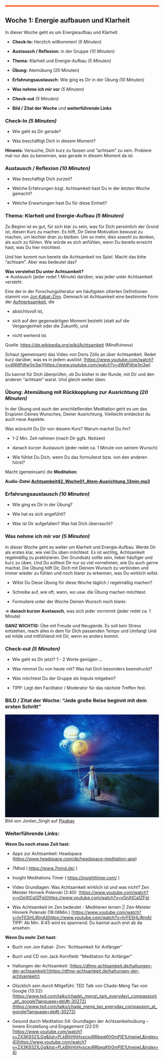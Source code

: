 

![](./images/OrangeLine.png)

## Woche 1: Energie aufbauen und Klarheit

In dieser Woche geht es um Energieaufbau und Klarheit

-   **Check-In:** Herzlich willkommen! *(5 Minuten)*

-   **Austausch / Reflexion:** in der Gruppe *(10 Minuten)*

-   **Thema:** Klarheit und Energie-Aufbau *(5 Minuten)*

-   **Übung:** Atemübung (20 Minuten)

-   **Erfahrungsaustausch:** Wie ging es Dir in der Übung *(10 Minuten)*

-   **Was nehme ich mir vor** *(5 Minuten)*

-   **Check-out** *(5 Minuten)*

-   **Bild / Zitat der Woche** und **weiterführende Links**

### Check-In *(5 Minuten)*

-   Wie geht es Dir gerade?

-   Was beschäftigt Dich in diesem Moment?

**Hinweis**: Versuche, Dich kurz zu fassen und “achtsam” zu sein.
Probiere mal nur das zu benennen, was gerade in diesem Moment da ist.

### Austausch / Reflexion *(10 Minuten)*

-   Was beschäftigt Dich zurzeit?

-   Welche Erfahrungen bzgl. Achtsamkeit hast Du in der letzten Woche
    gemacht?

-   Welche Erwartungen hast Du für diese Einheit?

### Thema: Klarheit und Energie-Aufbau *(5 Minuten)*

Zu Beginn ist es gut, für sich klar zu sein, was für Dich persönlich der
Grund ist, diesen Kurs zu machen. Es hilft, Dir Deine Motivation bewusst
zu machen, um leichter dran zu bleiben. Um so mehr, dies sowohl zu
denken, als auch zu fühlen. Wie würde es sich anfühlen, wenn Du bereits
erreicht hast, was Du hier möchtest.

Und hier kommt nun bereits die Achtsamkeit ins Spiel. Macht das bitte
“achtsam”. Aber was bedeutet das?

**Was verstehst Du unter Achtsamkeit?**  
=&gt; Austausch (jeder redet 1 Minute) darüber, was jeder unter
Achtsamkeit versteht.

Eine der in der Forschungsliteratur am häufigsten zitierten Definitionen
stammt von [Jon
Kabat-Zinn](https://de.wikipedia.org/wiki/Jon_Kabat-Zinn). Demnach
ist Achtsamkeit eine bestimmte Form der
[Aufmerksamkeit](https://de.wikipedia.org/wiki/Aufmerksamkeit),
die

-   absichtsvoll ist,

-   sich auf den gegenwärtigen Moment bezieht (statt auf die
    Vergangenheit oder die Zukunft), und

-   nicht wertend ist.

Quelle:
https://de.wikipedia.org/wiki/Achtsamkeit (Mindfulness)

Schaut (gemeinsam) das Video von Doris Zölls an über Achtsamkeit. Redet
kurz darüber, was es in jedem auslöst:
[https://www.youtube.com/watch?v=dWdPdtw1m3w](https://www.youtube.com/watch?v=dWdPdtw1m3w)

Du kannst für Dich überprüfen, ob Du bisher in der Runde, mit Dir und
den anderen “achtsam” warst. Und gleich weiter üben.

### Übung: Atemübung mit Rückkopplung zur Ausrichtung *(20 Minuten)*

In der Übung und auch der anschließenden Meditation geht es um das
Erspüren Deines Wunsches, Deiner Ausrichtung. Vielleicht entdeckst du auch neue Aspekte.

Was wünscht Du Dir von diesem Kurs? Warum machst Du ihn?

-   1-2 Min. Zeit nehmen (mach Dir ggfs. Notizen)

-   danach kurzer Austausch (jeder redet ca. 1 Minute von seinem Wunsch)

-   Wie fühlst Du Dich, wenn Du das formulierst bzw. von den anderen
    hörst?

Macht (gemeinsam) die **Meditation**:

**Audio-Datei [Achtsamkeit42_Woche01_Atem-Ausrichtung_13min.mp3](https://archive.org/download/Achtsamkeit-42/Achtsamkeit42_Woche01_Atem-Ausrichtung_13min.mp3)**


### Erfahrungsaustausch *(10 Minuten)*

-   Wie ging es Dir in der Übung?

-   Wie hat es sich angefühlt?

-   Was ist Dir aufgefallen? Was hat Dich überrascht?

### Was nehme ich mir vor *(5 Minuten)*

In dieser Woche geht es weiter um Klarheit und Energie-Aufbau. Werde Dir
als erstes klar, wie viel Du üben möchtest. Es ist wichtig, Achtsamkeit
regelmäßig zu praktizieren. Der Grundsatz sollte sein, lieber häufiger
und kurz zu üben. Und Du solltest Dir nur so viel vornehmen, wie Du auch
gerne machst. Die Übung hilft Dir, Dich mit Deinem Wunsch zu verbinden
und immer wieder zu fühlen und noch klarer zu erkennen, was Du wirklich
willst.

-   Willst Du Diese Übung für diese Woche täglich / regelmäßig machen?

-   Schreibe auf, wie oft, wann, wo usw. die Übung machen möchtest.

-   Formuliere unter der Woche Deinen Wunsch noch klarer.

=&gt; **danach kurzer Austausch**, was sich jeder vornimmt (jeder redet
ca. 1 Minute)

**GANZ WICHTIG:** Übe mit Freude und Neugierde. Es soll kein Stress
entstehen, mach alles in dem für Dich passenden Tempo und Umfang! Und
sei milde und mitfühlend mit Dir, wenn es anders kommt.

### Check-out *(5 Minuten)*

-   Wie geht es Dir jetzt? 1 - 2 Worte genügen …

-   Was nimmst Du von heute mit? Was hat Dich besonders beeindruckt?

-   Was möchtest Du der Gruppe als Impuls mitgeben?

-   TIPP: Legt den Facilitator / Moderator für das nächste
    Treffen fest.

### BILD / Zitat der Woche: “Jede große Reise beginnt mit dem ersten Schritt”

![](./images/image7.png)
Bild von Jordan\_Singh auf
[Pixabay](https://pixabay.com/de/?utm_source=link-attribution&utm_medium=referral&utm_campaign=image&utm_content=2847508)

### Weiterführende Links:

**Wenn Du noch etwas Zeit hast:**

-   Apps zur Achtsamkeit: Headspace
    (https://www.headspace.com/de/headspace-meditation-app)

-   7Mind ( https://www.7mind.de/ )

-   Insight Meditations Timer ( https://insighttimer.com/ )

-   Video Grundlagen: Was Achtsamkeit wirklich ist und was nicht? Zen
    Meister Hinnerk Polenski (2:40):
    [https://www.youtube.com/watch?v=vGnXtCa1ZFg](https://www.youtube.com/watch?v=vGnXtCa1ZFg)

-   Was Achtsamkeit im Zen bedeutet - Meditieren lernen \|\| Zen-Meister
    Hinnerk Polenski (18:06Min.)
    [https://www.youtube.com/watch?v=hrFESHLiRmA](https://www.youtube.com/watch?v=hrFESHLiRmA)  
    TIPP: Ab Min. 8:45 wird es spannend. Du kannst auch erst ab da
    ansehen.

**Wenn Du mehr Zeit hast:**

-   Buch von Jon Kabat- Zinn: “Achtsamkeit für Anfänger”

-   Buch und CD von Jack Kornfield: “Meditation für Anfänger”

-   Haltungen der Achtsamkeit:
    [https://dfme-achtsamkeit.de/haltungen-der-achtsamkeit/](https://dfme-achtsamkeit.de/haltungen-der-achtsamkeit/)

-   Glücklich sein durch Mitgefühl: TED Talk von Chade-Meng Tan von
    Google (13:32):
    [https://www.ted.com/talks/chade\_meng\_tan\_everyday\_compassion\_at\_google?language=de\#t-30272](https://www.ted.com/talks/chade_meng_tan_everyday_compassion_at_google?language=de#t-30272)

-   Gesund durch Meditation 04: Grundlagen der Achtsamkeitsübung –
    Innere Einstellung und Engagement (22:51)
    [https://www.youtube.com/watch?v=ZX3K9321LGg&list=PLkBlhHhHvscxoRRbeqKfr0mPIE1UmeiwL&index=4](https://www.youtube.com/watch?v=ZX3K9321LGg&list=PLkBlhHhHvscxoRRbeqKfr0mPIE1UmeiwL&index=4)
